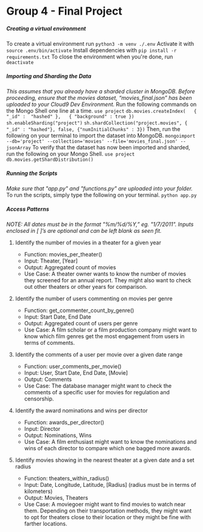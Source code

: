 # Group 4 - Final Project

##### Creating a virtual environment
To create a virtual environment run
`python3 -m venv ./.env`
Activate it with 
`source .env/bin/activate`
Install dependencies with
`pip install -r requirements.txt`
To close the environment when you're done, run `deactivate`

##### Importing and Sharding the Data
*This assumes that you already have a sharded cluster in MongoDB. Before proceeding, ensure that the movies dataset, “movies_final.json” has been uploaded to your Cloud9 Dev Environment.*
Run the following commands on the Mongo Shell one line at a time.
`use project`
`db.movies.createIndex(   { "_id" :  "hashed" },   { "background" : true })`
`sh.enableSharding("project")`
`sh.shardCollection("project.movies", { "_id" : "hashed"}, false, {"numInitialChunks" : 3})`
Then, run the following on your terminal to import the dataset into MongoDB.
`mongoimport --db='project' --collection='movies' --file='movies_final.json' --jsonArray`
To verify that the dataset has now been imported and sharded, run the following on your Mongo Shell.
`use project`
`db.movies.getShardDistribution()`

##### Running the Scripts
*Make sure that "app.py" and "functions.py" are uploaded into your folder.*
To run the scripts, simply type the following on your terminal.
`python app.py`

##### Access Patterns
*NOTE:  All dates must be in the format "%m/%d/%Y,”  eg. "1/7/2011". Inputs enclosed in [ ]’s are optional and can be left blank as seen fit.*
1. Identify the number of movies in a theater for a given year
    * Function: movies_per_theater()
    * Input: Theater, [Year]
    * Output: Aggregated count of movies
    * Use Case: A theater owner wants to know the number of movies they screened for an annual report. They might also want to check out other theaters or other years for comparison.

2. Identify the number of users commenting on movies per genre
    * Function: get_commenter_count_by_genre()
    * Input: Start Date, End Date
    * Output: Aggregated count of users per genre
    * Use Case: A film scholar or a film production company might want to know which film genres get the most engagement from users in terms of comments.

3. Identify the comments of a user per movie over a given date range
    * Function: user_comments_per_movie()
    * Input: User, Start Date, End Date, [Movie] 
    * Output: Comments
    * Use Case: The database manager might want to check the comments of a specific user for movies for regulation and censorship.

4. Identify the award nominations and wins per director
    * Function: awards_per_director()
    * Input: Director
    * Output: Nominations, Wins
    * Use Case: A film enthusiast might want to know the nominations and wins of each director to compare which one bagged more awards.

5. Identify movies showing in the nearest theater at a given date and a set radius
    * Function: theaters_within_radius()
    * Input: Date, Longitude, Latitude, [Radius] (radius must be in terms of kilometers)
    * Output: Movies, Theaters
    * Use Case: A moviegoer might want to find movies to watch near them. Depending on their transportation methods, they might want to opt for theaters close to their location or they might be fine with farther locations.


